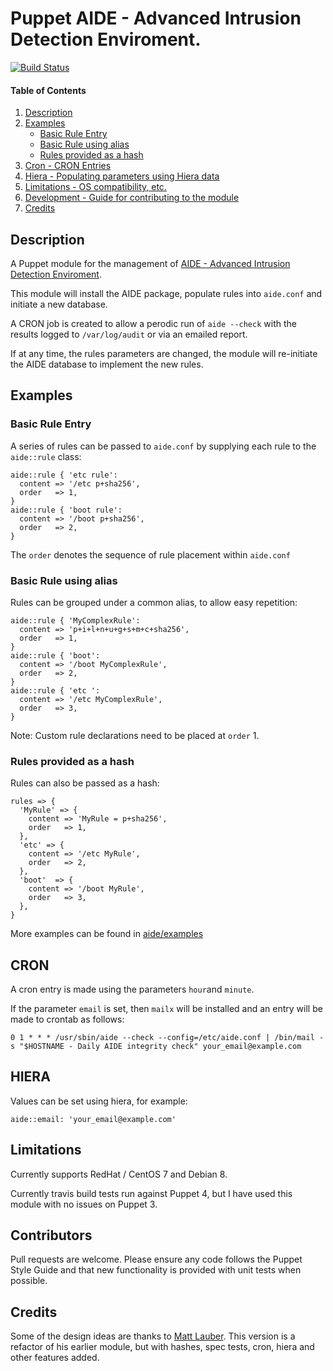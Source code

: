 # Puppet AIDE - Advanced Intrusion Detection Enviroment.

[![Build Status](https://travis-ci.org/lukehinds/puppet-aide.svg?branch=master)](https://travis-ci.org/lukehinds/puppet-aide)

#### Table of Contents

1. [Description](#description)
2. [Examples](#examples)
    * [Basic Rule Entry](#basic-rule-entry)
    * [Basic Rule using alias](#basic-rule-using-alias)
    * [Rules provided as a hash](#rules-provided-as-a-hash)
3. [Cron - CRON Entries](#cron)
4. [Hiera - Populating parameters using Hiera data](#heira)
5. [Limitations - OS compatibility, etc.](#limitations)
6. [Development - Guide for contributing to the module](#contributors)
7. [Credits](#Credits)

## Description

A Puppet module for the management of [AIDE - Advanced Intrusion Detection
Enviroment](http://aide.sourceforge.net/).

This module will install the AIDE package, populate rules into `aide.conf` and
initiate a new database.

A CRON job is created to allow a perodic run of
`aide --check` with the results logged to `/var/log/audit` or via an emailed
report.

If at any time, the rules parameters are changed, the module will re-initiate
the AIDE database to implement the new rules.

## Examples

### Basic Rule Entry

A series of rules can be passed to `aide.conf` by supplying each rule to the
`aide::rule` class:

    aide::rule { 'etc rule':
      content => '/etc p+sha256',
      order   => 1,
    }
    aide::rule { 'boot rule':
      content => '/boot p+sha256',
      order   => 2,
    }

The `order` denotes the sequence of rule placement within `aide.conf`

### Basic Rule using alias

Rules can be grouped under a common alias, to allow easy repetition:

    aide::rule { 'MyComplexRule':
      content => 'p+i+l+n+u+g+s+m+c+sha256',
      order   => 1,
    }
    aide::rule { 'boot':
      content => '/boot MyComplexRule',
      order   => 2,
    }
    aide::rule { 'etc ':
      content => '/etc MyComplexRule',
      order   => 3,
    }

Note: Custom rule declarations need to be placed at `order` 1.

### Rules provided as a hash

Rules can also be passed as a hash:

    rules => {
      'MyRule' => {
        content => 'MyRule = p+sha256',
        order   => 1,
      },
      'etc' => {
        content => '/etc MyRule',
        order   => 2,
      },
      'boot'  => {
        content => '/boot MyRule',
        order   => 3,
      },
    }

More examples can be found in [aide/examples](https://github.com/lukehinds/puppet-aide/tree/master/examples)

## CRON

A cron entry is made using the parameters `hour`and `minute`.

If the parameter `email` is set, then `mailx` will be installed and an entry will be made to
crontab as follows:

    0 1 * * * /usr/sbin/aide --check --config=/etc/aide.conf | /bin/mail -s "$HOSTNAME - Daily AIDE integrity check" your_email@example.com

## HIERA

Values can be set using hiera, for example:

    aide::email: 'your_email@example.com'


## Limitations

Currently supports RedHat / CentOS 7 and Debian 8.

Currently travis build tests run against Puppet 4, but I have used this module
with no issues on Puppet 3.

## Contributors

Pull requests are welcome. Please ensure any code follows the Puppet Style
Guide and that new functionality is provided with unit tests when possible.

## Credits

Some of the design ideas are thanks to [Matt Lauber](https://github.com/mklauber).
This version is a refactor of his earlier module, but with hashes, spec tests,
cron, hiera and other features added.
